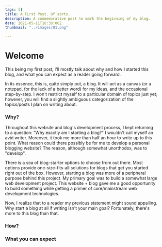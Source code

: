 ```yaml
---
tags: []
title: A First Post. Of sorts.
description: A commemorative post to mark the beginning of my blog.
date: 2021-05-11T18:30:00Z
thumbnail: "../images/01.png"

---
```

# Welcome

This being my first post, I'll mostly talk about why and how I started this blog, and what you can expect as a reader going forward.

In its essence, this is, quite simply put, a blog. It will act as a canvas (or a notepad, for the lack of a better word) for my ideas, and the occasional step-by-step. I won't restrict myself to a particular domain of topics just yet; however, you will find a slightly ambiguous categorization of the topics/posts I plan on writing about.

### Why?

Throughout this website and blog's development process, I kept returning to a question: "Why exactly am I starting a blog?" I wouldn't call myself an avid writer. Moreover, it took me more than half an hour to write up to this point. What reason could there possibly be for me to develop a personal blogging website? The reason, although somewhat unorthodox, was to "develop".

There is a sea of blog-starter options to choose from out there. Most options provide one-size-fits-all solutions for blogs that get you started right out of the box. However, starting a blog was more of a peripheral purpose behind this project. My primary goal was to build a somewhat large web development project. This website + blog gave me a good opportunity to build something while getting a primer of core/mainstream web development technologies.

Now, I realize that to a reader my previous statement might sound appalling. Why start a blog at all if writing isn't your main goal? Fortunately, there's more to this blog than that.

### How?

### What you can expect